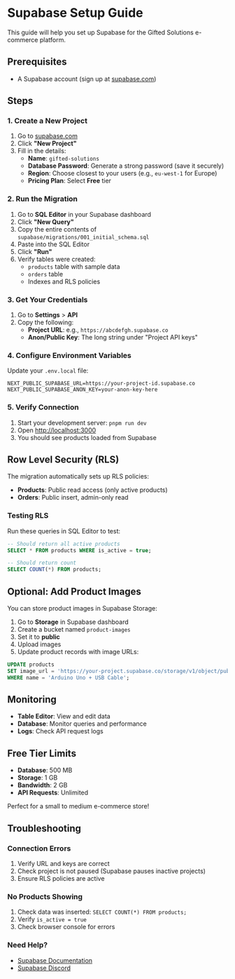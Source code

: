 # Supabase Setup Guide

This guide will help you set up Supabase for the Gifted Solutions e-commerce platform.

## Prerequisites

- A Supabase account (sign up at [supabase.com](https://supabase.com))

## Steps

### 1. Create a New Project

1. Go to [supabase.com](https://supabase.com)
2. Click **"New Project"**
3. Fill in the details:
   - **Name**: `gifted-solutions`
   - **Database Password**: Generate a strong password (save it securely)
   - **Region**: Choose closest to your users (e.g., `eu-west-1` for Europe)
   - **Pricing Plan**: Select **Free** tier

### 2. Run the Migration

1. Go to **SQL Editor** in your Supabase dashboard
2. Click **"New Query"**
3. Copy the entire contents of `supabase/migrations/001_initial_schema.sql`
4. Paste into the SQL Editor
5. Click **"Run"**
6. Verify tables were created:
   - `products` table with sample data
   - `orders` table
   - Indexes and RLS policies

### 3. Get Your Credentials

1. Go to **Settings** > **API**
2. Copy the following:
   - **Project URL**: e.g., `https://abcdefgh.supabase.co`
   - **Anon/Public Key**: The long string under "Project API keys"

### 4. Configure Environment Variables

Update your `.env.local` file:

```env
NEXT_PUBLIC_SUPABASE_URL=https://your-project-id.supabase.co
NEXT_PUBLIC_SUPABASE_ANON_KEY=your-anon-key-here
```

### 5. Verify Connection

1. Start your development server: `pnpm run dev`
2. Open [http://localhost:3000](http://localhost:3000)
3. You should see products loaded from Supabase

## Row Level Security (RLS)

The migration automatically sets up RLS policies:

- **Products**: Public read access (only active products)
- **Orders**: Public insert, admin-only read

### Testing RLS

Run these queries in SQL Editor to test:

```sql
-- Should return all active products
SELECT * FROM products WHERE is_active = true;

-- Should return count
SELECT COUNT(*) FROM products;
```

## Optional: Add Product Images

You can store product images in Supabase Storage:

1. Go to **Storage** in Supabase dashboard
2. Create a bucket named `product-images`
3. Set it to **public**
4. Upload images
5. Update product records with image URLs:

```sql
UPDATE products 
SET image_url = 'https://your-project.supabase.co/storage/v1/object/public/product-images/arduino-uno.jpg'
WHERE name = 'Arduino Uno + USB Cable';
```

## Monitoring

- **Table Editor**: View and edit data
- **Database**: Monitor queries and performance
- **Logs**: Check API request logs

## Free Tier Limits

- **Database**: 500 MB
- **Storage**: 1 GB
- **Bandwidth**: 2 GB
- **API Requests**: Unlimited

Perfect for a small to medium e-commerce store!

## Troubleshooting

### Connection Errors

1. Verify URL and keys are correct
2. Check project is not paused (Supabase pauses inactive projects)
3. Ensure RLS policies are active

### No Products Showing

1. Check data was inserted: `SELECT COUNT(*) FROM products;`
2. Verify `is_active = true`
3. Check browser console for errors

### Need Help?

- [Supabase Documentation](https://supabase.com/docs)
- [Supabase Discord](https://discord.supabase.com)

